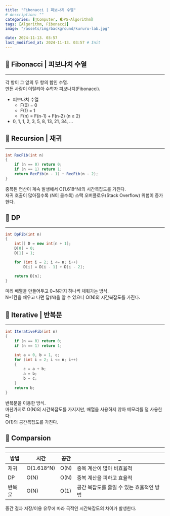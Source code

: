 ```yaml
---
title: "Fibonacci | 피보나치 수열"
# description: ""
categories: [💫Computer, 🌓PS-Algorithm]
tags: [Algorithm, Fibonacci]
image: "/assets/img/background/kururu-lab.jpg"

date: 2024-11-13. 03:57
last_modified_at: 2024-11-13. 03:57 # Init
---
```


## 💫 Fibonacci | 피보나치 수열

---

각 항이 그 앞의 두 항의 합인 수열.  
만든 사람이 이탈리아 수학자 피보나치(Fibonacci).  

- 피보나치 수열
  - F(0) = 0
  - F(1) = 1
  - F(n) = F(n-1) + F(n-2) (n ≥ 2)
- 0, 1, 1, 2, 3, 5, 8, 13, 21, 34, ...

## 💫 Recursion | 재귀

---

```cs
int RecFib(int n)
{
	if (n == 0) return 0;
	if (n == 1) return 1;
	return RecFib(n - 1) + RecFib(n - 2);
}
```

중복된 연산이 계속 발생해서 O(1.618^N)의 시간복잡도를 가진다.  
재귀 호출이 많아질수록 (N이 클수록) 스택 오버플로우(Stack Overflow) 위험이 증가한다.  

## 💫 DP

---

```cs
int DpFib(int n)
{
	int[] D = new int[n + 1];
	D[0] = 0;
	D[1] = 1;

	for (int i = 2; i <= n; i++)
		D[i] = D[i - 1] + D[i - 2];

	return D[n];
}
```

미리 배열을 만들어두고 0~N까지 하나씩 채워가는 방식.  
N+1칸을 채우고 나면 답(N)을 알 수 있으니 O(N)의 시간복잡도를 가진다.  

## 💫 Iterative | 반복문

---

```cs
int IterativeFib(int n)
{
	if (n == 0) return 0;
	if (n == 1) return 1;

	int a = 0, b = 1, c;
	for (int i = 2; i <= n; i++)
	{
		c = a + b;
		a = b;
		b = c;
	}
	return b;
}
```

반복문을 이용한 방식.  
마찬가지로 O(N)의 시간복잡도를 가지지만, 배열을 사용하지 않아 메모리를 덜 사용한다.  
O(1)의 공간복잡도를 가진다.  

## 💫 Comparsion

---

| 방법   | 시간       | 공간 | _                                        |
| ------ | ---------- | ---- | ---------------------------------------- |
| 재귀   | O(1.618^N) | O(N) | 중복 계산이 많아 비효율적                |
| DP     | O(N)       | O(N) | 중복 계산을 피하고 효율적                |
| 반복문 | O(N)       | O(1) | 공간 복잡도를 줄일 수 있는 효율적인 방법 |

중간 결과 저장/이용 유무에 따라 극적인 시간복잡도의 차이가 발생한다.  
